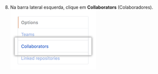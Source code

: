 8. Na barra lateral esquerda, clique em **Collaborators** (Colaboradores). ![Collaborators menu option in left sidebar](/assets/images/help/projects/project-board-collaborator-setting.png)
